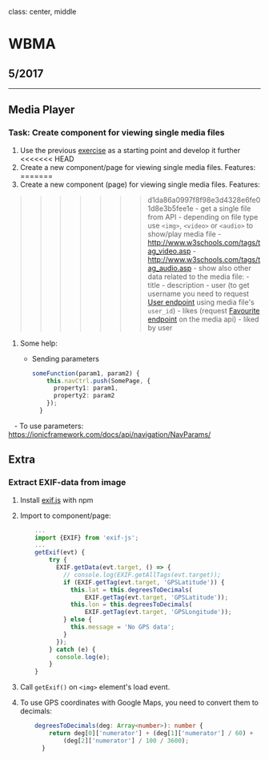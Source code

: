 class: center, middle

# WBMA

## 5/2017

---

## Media Player

### Task: Create component for viewing single media files

1. Use the previous [exercise](w3-upload.md) as a starting point and develop it further
<<<<<<< HEAD
1. Create a new component/page for viewing single media files. Features:
=======
1. Create a new component (page) for viewing single media files. Features:
>>>>>>> d1da86a0997f8f98e3d4328e6fe01d8e3b5fee1e
    - get a single file from API
    - depending on file type use `<img>`, `<video>` or `<audio>` to show/play media file
        - <http://www.w3schools.com/tags/tag_video.asp>
        - <http://www.w3schools.com/tags/tag_audio.asp>
    - show also other data related to the media file:
        - title
        - description
        - user (to get username you need to request [User endpoint](http://media.mw.metropolia.fi/wbma/docs/#api-User-GetUser) using media file's `user_id`)
        - likes (request [Favourite endpoint](http://media.mw.metropolia.fi/wbma/docs/#api-Favourite) on the media api)
        - liked by user
1. Some help:
    - Sending parameters

        ```TypeScript
        someFunction(param1, param2) {
            this.navCtrl.push(SomePage, {
              property1: param1,
              property2: param2
            });
          }
        ```
    - To use parameters: https://ionicframework.com/docs/api/navigation/NavParams/

## Extra

### Extract EXIF-data from image

1. Install [exif.js](https://github.com/exif-js/exif-js) with npm
1. Import to component/page: 

    ```TypeScript
        ...
        import {EXIF} from 'exif-js';
        ...
        getExif(evt) {
            try {
              EXIF.getData(evt.target, () => {
                // console.log(EXIF.getAllTags(evt.target));
                if (EXIF.getTag(evt.target, 'GPSLatitude')) {
                  this.lat = this.degreesToDecimals(
                      EXIF.getTag(evt.target, 'GPSLatitude'));
                  this.lon = this.degreesToDecimals(
                      EXIF.getTag(evt.target, 'GPSLongitude'));
                } else {
                  this.message = 'No GPS data';
                }
              });
            } catch (e) {
              console.log(e);
            }
        }
    ```

1. Call `getExif()` on `<img>` element's load event.
1. To use GPS coordinates with Google Maps, you need to convert them to decimals:

    ```TypeScript
        degreesToDecimals(deg: Array<number>): number {
            return deg[0]['numerator'] + (deg[1]['numerator'] / 60) +
                (deg[2]['numerator'] / 100 / 3600);
          }
    ```
